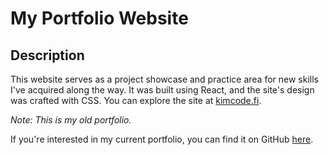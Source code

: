 # My Portfolio Website

## Description

This website serves as a project showcase and practice area for new skills I've acquired along the way. It was built using React, and the site's design was crafted with CSS. You can explore the site at [kimcode.fi](https://kimcode.fi/).

*Note: This is my old portfolio.* 

If you're interested in my current portfolio, you can find it on GitHub [here](https://github.com/KimLof/Portfolio).

